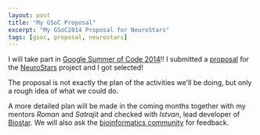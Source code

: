 ```yaml
---
layout: post
title: "My GSoC Proposal"
excerpt: "My GSoC2014 Proposal for NeuroStars"
tags: [gsoc, proposal, neurostars]
---
```


I will take part in [Google Summer of Code 2014](https://developers.google.com/open-source/soc/?csw=1)!!
I submitted a [proposal](https://docs.google.com/document/d/1yBkXf29MP_Hjc7G7Ayd30iL6z7-1aLA53j7ezLQuPXk/edit?usp=sharing) for the [NeuroStars](http://neurostars.org/) project and I got selected!

The proposal is not exactly the plan of the activities we'll be doing, but only a rough idea of what we could do.

A more detailed plan will be made in the coming months together with my mentors *Roman* and *Satrajit* and checked with *Istvan*, lead developer of [Biostar](https://www.biostars.org/). We will also ask the [bioinformatics community](https://groups.google.com/forum/#!forum/biostar-central) for feedback.